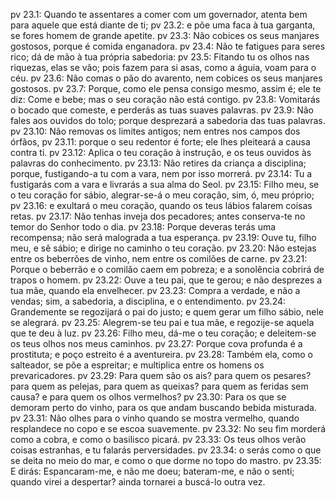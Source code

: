 pv 23.1: Quando te assentares a comer com um governador, atenta bem para aquele que está diante de ti;
pv 23.2: e põe uma faca à tua garganta, se fores homem de grande apetite.
pv 23.3: Não cobices os seus manjares gostosos, porque é comida enganadora.
pv 23.4: Não te fatigues para seres rico; dá de mão à tua própria sabedoria:
pv 23.5: Fitando tu os olhos nas riquezas, elas se vão; pois fazem para si asas, como a águia, voam para o céu.
pv 23.6: Não comas o pão do avarento, nem cobices os seus manjares gostosos.
pv 23.7: Porque, como ele pensa consigo mesmo, assim é; ele te diz: Come e bebe; mas o seu coração não está contigo.
pv 23.8: Vomitarás o bocado que comeste, e perderás as tuas suaves palavras.
pv 23.9: Não fales aos ouvidos do tolo; porque desprezará a sabedoria das tuas palavras.
pv 23.10: Não removas os limites antigos; nem entres nos campos dos órfãos,
pv 23.11: porque o seu redentor é forte; ele lhes pleiteará a causa contra ti.
pv 23.12: Aplica o teu coração à instrução, e os teus ouvidos às palavras do conhecimento.
pv 23.13: Não retires da criança a disciplina; porque, fustigando-a tu com a vara, nem por isso morrerá.
pv 23.14: Tu a fustigarás com a vara e livrarás a sua alma do Seol.
pv 23.15: Filho meu, se o teu coração for sábio, alegrar-se-á o meu coração, sim, ó, meu próprio;
pv 23.16: e exultará o meu coração, quando os teus lábios falarem coisas retas.
pv 23.17: Não tenhas inveja dos pecadores; antes conserva-te no temor do Senhor todo o dia.
pv 23.18: Porque deveras terás uma recompensa; não será malograda a tua esperança.
pv 23.19: Ouve tu, filho meu, e sê sábio; e dirige no caminho o teu coração.
pv 23.20: Não estejas entre os beberrões de vinho, nem entre os comilões de carne.
pv 23.21: Porque o beberrão e o comilão caem em pobreza; e a sonolência cobrirá de trapos o homem.
pv 23.22: Ouve a teu pai, que te gerou; e não desprezes a tua mãe, quando ela envelhecer.
pv 23.23: Compra a verdade, e não a vendas; sim, a sabedoria, a disciplina, e o entendimento.
pv 23.24: Grandemente se regozijará o pai do justo; e quem gerar um filho sábio, nele se alegrará.
pv 23.25: Alegrem-se teu pai e tua mãe, e regozije-se aquela que te deu à luz.
pv 23.26: Filho meu, dá-me o teu coração; e deleitem-se os teus olhos nos meus caminhos.
pv 23.27: Porque cova profunda é a prostituta; e poço estreito é a aventureira.
pv 23.28: Também ela, como o salteador, se põe a espreitar; e multiplica entre os homens os prevaricadores.
pv 23.29: Para quem são os ais? para quem os pesares? para quem as pelejas, para quem as queixas? para quem as feridas sem causa? e para quem os olhos vermelhos?
pv 23.30: Para os que se demoram perto do vinho, para os que andam buscando bebida misturada.
pv 23.31: Não olhes para o vinho quando se mostra vermelho, quando resplandece no copo e se escoa suavemente.
pv 23.32: No seu fim morderá como a cobra, e como o basilisco picará.
pv 23.33: Os teus olhos verão coisas estranhas, e tu falarás perversidades.
pv 23.34: o serás como o que se deita no meio do mar, e como o que dorme no topo do mastro.
pv 23.35: E dirás: Espancaram-me, e não me doeu; bateram-me, e não o senti; quando virei a despertar? ainda tornarei a buscá-lo outra vez.
